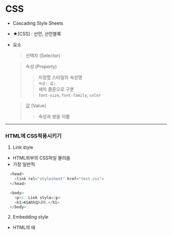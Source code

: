 # CSS  
- Cascading Style Sheets  
- ★[CSS] : 선언, 선언블록  
- 요소  

  > 선택자 (Selector)  

  > 속성 (Property)  
    >> 지정할 스타일의 속성명  
    >> `속성: 값;`  
    >> 세미 콜론으로 구분  
    >> `font-size`, `font-family`, `color`  

  > 값 (Value)  
    >> 속성과 쌍을 이룸  
    
- - - 

### HTML에 CSS적용시키기  
1. Link style  
  - HTML외부의 CSS파일 불러옴  
  - 가장 일반적  
  ```python
    <head>
      <link rel="stylesheet" href="test.css">
    </head>
  
    <body>
      <p>1. Link style</p>
      <h1>KSAhh입니다.</h1>
    </body>
  ```

2. Embedding style  
  - HTML의 <head>에 <style>를 이용하여 CSS작성  
  ```python
    <head>
        <style>
          h1 {
              color: green;
          }
        </style>
    </head>

    <body>
      <h1>KSAhh입니다.</h1>
    </body>
  ```

3. Inline style  
  - HTML요소에 직접 style 속성(attributes)을 이용하여 CSS 작성  
  ```python
    <body>
      <h1 style="color : red;">Inline style</h1>
    </body>
  ```
